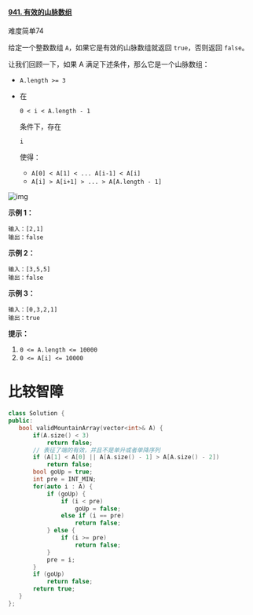 #### [941. 有效的山脉数组](https://leetcode-cn.com/problems/valid-mountain-array/)

难度简单74

给定一个整数数组 `A`，如果它是有效的山脉数组就返回 `true`，否则返回 `false`。

让我们回顾一下，如果 A 满足下述条件，那么它是一个山脉数组：

- `A.length >= 3`

- 在 

  ```
  0 < i < A.length - 1
  ```

   条件下，存在 

  ```
  i
  ```

   使得：

  - `A[0] < A[1] < ... A[i-1] < A[i]`
  - `A[i] > A[i+1] > ... > A[A.length - 1]`

 

![img](https://assets.leetcode.com/uploads/2019/10/20/hint_valid_mountain_array.png)

 

**示例 1：**

```
输入：[2,1]
输出：false
```

**示例 2：**

```
输入：[3,5,5]
输出：false
```

**示例 3：**

```
输入：[0,3,2,1]
输出：true
```

 

**提示：**

1. `0 <= A.length <= 10000`
2. `0 <= A[i] <= 10000 `

 

# 比较智障

 ```c++
class Solution {
public:
    bool validMountainArray(vector<int>& A) {
        if(A.size() < 3)
            return false;
        // 表征了端的有效，并且不是单升或者单降序列
        if (A[1] < A[0] || A[A.size() - 1] > A[A.size() - 2])
            return false;
        bool goUp = true;
        int pre = INT_MIN;
        for(auto i : A) {
            if (goUp) {
                if (i < pre) 
                    goUp = false;
                else if (i == pre)
                    return false;
            } else {
                if (i >= pre) 
                    return false;
            }
            pre = i;
        }
        if (goUp)
            return false;
        return true;
    }
};
 ```

